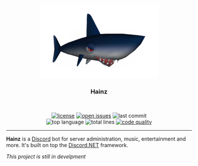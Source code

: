 <p align="center">
    <img src="./Hainz.png" alt"Hainz" height="200px">
</p>

<h3 align="center">Hainz</h3>
<br>

<p align="center">
    <a href="https://github.com/niklasstoffers/HainzDiscord/blob/main/LICENSE"><img src="https://img.shields.io/github/license/niklasstoffers/HainzDiscord?color=informational" alt="license"></a>
    <a href="https://github.com/niklasstoffers/HainzDiscord/issues"><img src="https://img.shields.io/github/issues/niklasstoffers/HainzDiscord" alt="open issues" /></a>
    <img src="https://img.shields.io/github/last-commit/niklasstoffers/HainzDiscord" alt="last commit">
    <br>
    <img src="https://img.shields.io/github/languages/top/niklasstoffers/HainzDiscord?color=blueviolet" alt="top language">
    <img src="https://sloc.xyz/github/niklasstoffers/HainzDiscord" alt="total lines">
    <a href="https://www.codefactor.io/repository/github/niklasstoffers/hainzdiscord"><img src="https://www.codefactor.io/repository/github/niklasstoffers/hainzdiscord/badge" alt="code quality" /></a>
    <hr>
</p>

**Hainz** is a [Discord](https://discord.com/) bot for server administration, music, entertainment and more. It's built on top the [Discord.NET]() framework.

*This project is still in develpment*